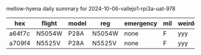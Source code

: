 mellow-hyena daily summary for 2024-10-06-vallejo1-rpi3a-uat-978

|hex|flight|model|reg|emergency|mil|weirdo|
|--|--|--|--|--|--|--|
|a64f7c|N5054W|P28A|N5054W|none|F|yyy|
|a709f4|N5525V|P28A|N5525V|none|F|yyy|
